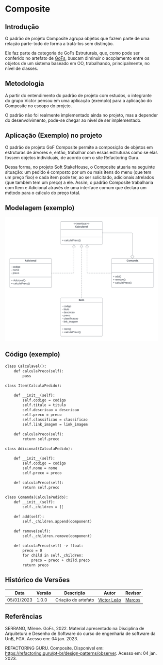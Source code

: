 # Composite

## Introdução

O padrão de projeto Composite agrupa objetos que fazem parte de uma relação parte-todo de forma a tratá-los sem distinção.

Ele faz parte da categoria de GoFs Estruturais, que, como pode ser conferido no artefato de [GoFs](https://unbarqdsw2022-2.github.io/2022.2_G5_SoftSteakHouse/#/padroes-projeto/iniciativas_extras/gofs), buscam diminuir o acoplamento entre os objetos de um sistema baseado em OO, trabalhando, principalmente, no nível de classes.

## Metodologia

A partir do entendimento do padrão de projeto com estudos, o integrante do grupo Victor pensou em uma aplicação (exemplo) para a aplicação do Composite no escopo do projeto.

O padrão não foi realmente implementado ainda no projeto, mas a depender do desenvolvimento, pode-se chegar ao nível de ser implementado.

## Aplicação (Exemplo) no projeto

O padrão de projeto GoF Composite permite a composição de objetos em estruturas de árvores e, então, trabalhar com essas estruturas como se elas fossem objetos individuais, de acordo com o site Refactoring Guru.

Dessa forma, no projeto Soft StakeHouse, o Composite atuaria na seguinte situação: um pedido é composto por um ou mais itens do menu (que tem um preço fixo) e cada item pode ter, ao ser solicitado, adicionais atrelados (que também tem um preço) a ele. Assim, o padrão Composite trabalharia com Item e Adicional através de uma interface comum que declara um método para o cálculo do preço total.

## Modelagem (exemplo)

![Composite UML](composite-uml.png)

## Código (exemplo)

```
class Calculavel():
    def calculaPreco(self):
        pass

class Item(CalculaPedido):

    def __init__(self):
        self.codigo = codigo
        self.titulo = titulo
        self.descricao = descricao
        self.preco = preco
        self.classificao = classificao
        self.link_imagem = link_imagem

    def calculaPreco(self):
        return self.preco

class Adicional(CalculaPedido):

    def __init__(self):
        self.codigo = codigo
        self.nome = nome
        self.preco = preco

    def calculaPreco(self):
        return self.preco

class Comanda(CalculaPedido):
    def __init__(self):
        self._children = []

    def add(self):
        self._children.append(component)

    def remove(self):
        self._children.remove(component)

    def calculaPreco(self) -> float:
        preco = 0
        for child in self._children:
            preco = preco + child.preco
        return preco

```

## Histórico de Versões

|    Data    | Versão |            Descrição           |       Autor     |    Revisor    |
|  --------  |  ----  |            ----------          | --------------- |    -------    |
| 05/01/2023 |  1.0.0 |  Criação do artefato | [Victor Leão](https://github.com/victorleaoo) | [Marcos](https://github.com/Marofelipe) |

## Referências
SERRANO, Milene. GoFs, 2022. Material apresentado na Disciplina de Arquitetura e Desenho de Software do curso de engenharia de software da UnB, FGA. Acesso em: 04 jan. 2023.

REFACTORING GURU. Composite. Disponível em: https://refactoring.guru/pt-br/design-patterns/observer. Acesso em: 04 jan. 2023.
